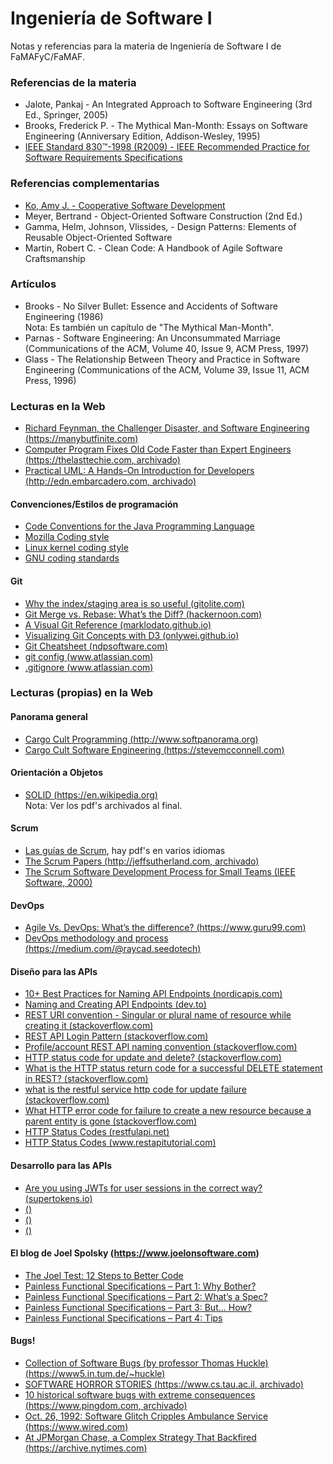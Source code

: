 # Ingeniería de Software I
Notas y referencias para la materia de Ingeniería de Software I de FaMAFyC/FaMAF.  

### Referencias de la materia

* Jalote, Pankaj - An Integrated Approach to Software Engineering (3rd Ed., Springer, 2005)  
* Brooks, Frederick P. - The Mythical Man-Month: Essays on Software Engineering (Anniversary Edition, Addison-Wesley, 1995)  
* [IEEE Standard 830:tm:-1998 (R2009) - IEEE Recommended Practice for Software Requirements Specifications](https://web.archive.org/web/20200331150414/https://cse.msu.edu/~cse870/IEEEXplore-SRS-template.pdf)  

### Referencias complementarias

* [Ko, Amy J. - Cooperative Software Development](https://faculty.washington.edu/ajko/books/cooperative-software-development/#/)  
* Meyer, Bertrand - Object-Oriented Software Construction (2nd Ed.)  
* Gamma, Helm, Johnson, Vlissides, - Design Patterns: Elements of Reusable Object-Oriented Software  
* Martin, Robert C. - Clean Code: A Handbook of Agile Software Craftsmanship  

### Artículos

* Brooks - No Silver Bullet: Essence and Accidents of Software Engineering (1986)  
Nota: Es también un capítulo de "The Mythical Man-Month".  
* Parnas - Software Engineering: An Unconsummated Marriage (Communications of the ACM, Volume 40, Issue 9, ACM Press, 1997)  
* Glass - The Relationship Between Theory and Practice in Software Engineering (Communications of the ACM, Volume 39, Issue 11, ACM Press, 1996)  

### Lecturas en la Web  

* [Richard Feynman, the Challenger Disaster, and Software Engineering (https://manybutfinite.com)](https://manybutfinite.com/post/richard-feynman-challenger-disaster-software-engineering/)  
* [Computer Program Fixes Old Code Faster than Expert Engineers (https://thelasttechie.com, archivado)](https://web.archive.org/web/20161105164220/https://thelasttechie.com/2016/09/15/computer-program-fixes-old-code-faster-than-expert-engineers/)  
* [Practical UML: A Hands-On Introduction for Developers (http://edn.embarcadero.com, archivado)](https://archive.is/evoLk)  

#### Convenciones/Estilos de programación

* [Code Conventions for the Java Programming Language](https://www.oracle.com/java/technologies/javase/codeconventions-namingconventions.html)  
* [Mozilla Coding style](https://firefox-source-docs.mozilla.org/code-quality/coding-style/index.html)  
* [Linux kernel coding style](https://www.kernel.org/doc/html/v4.10/process/coding-style.html)  
* [GNU coding standards](https://www.gnu.org/prep/standards/)  

#### Git

* [Why the index/staging area is so useful (gitolite.com)](https://gitolite.com/uses-of-index.html)  
* [Git Merge vs. Rebase: What’s the Diff? (hackernoon.com)](https://hackernoon.com/git-merge-vs-rebase-whats-the-diff-76413c117333)  
* [A Visual Git Reference (marklodato.github.io)](https://marklodato.github.io/visual-git-guide/index-en.html)  
* [Visualizing Git Concepts with D3 (onlywei.github.io)](https://onlywei.github.io/explain-git-with-d3/)  
* [Git Cheatsheet (ndpsoftware.com)](http://ndpsoftware.com/git-cheatsheet.html)  
* [git config (www.atlassian.com)](https://www.atlassian.com/git/tutorials/setting-up-a-repository/git-config)  
* [.gitignore (www.atlassian.com)](https://www.atlassian.com/git/tutorials/saving-changes/gitignore#git-ignore-patterns)  

### Lecturas (propias) en la Web  

#### Panorama general

* [Cargo Cult Programming (http://www.softpanorama.org)](http://www.softpanorama.org/Skeptics/cargo_cult_programming.shtml)  
* [Cargo Cult Software Engineering (https://stevemcconnell.com)](https://stevemcconnell.com/articles/cargo-cult-software-engineering/)  

#### Orientación a Objetos

* [SOLID (https://en.wikipedia.org)](https://en.wikipedia.org/wiki/SOLID)  
Nota: Ver los pdf's archivados al final.

#### Scrum  

* [Las guías de Scrum](https://scrumguides.org/), hay pdf's en varios idiomas  
* [The Scrum Papers (http://jeffsutherland.com, archivado)](https://web.archive.org/web/20150814201800/http://jeffsutherland.com/ScrumPapers.pdf)  
* [The Scrum Software Development Process for Small Teams (IEEE Software, 2000)](https://web.archive.org/web/20061027213837/http://members.cox.net/risingl1/articles/IEEEScrum.pdf)  

#### DevOps  

* [Agile Vs. DevOps: What’s the difference? (https://www.guru99.com)](https://www.guru99.com/agile-vs-devops.html)  
* [DevOps methodology and process (https://medium.com/@raycad.seedotech)](https://medium.com/@raycad.seedotech/devops-methodology-and-process-dde388eb65bd)  

#### Diseño para las APIs

* [10+ Best Practices for Naming API Endpoints (nordicapis.com)](https://nordicapis.com/10-best-practices-for-naming-api-endpoints/)  
* [Naming and Creating API Endpoints (dev.to)](https://dev.to/_mertsimsek/naming-and-creating-api-endpoints-340i)  
* [REST URI convention - Singular or plural name of resource while creating it (stackoverflow.com)](https://stackoverflow.com/questions/6845772/rest-uri-convention-singular-or-plural-name-of-resource-while-creating-it)  
* [REST API Login Pattern (stackoverflow.com)](https://stackoverflow.com/questions/13916620/rest-api-login-pattern)  
* [Profile/account REST API naming convention (stackoverflow.com)](https://stackoverflow.com/questions/30762739/profile-account-rest-api-naming-convention)  
* [HTTP status code for update and delete? (stackoverflow.com)](https://stackoverflow.com/questions/2342579/http-status-code-for-update-and-delete)  
* [What is the HTTP status return code for a successful DELETE statement in REST? (stackoverflow.com)](https://stackoverflow.com/questions/29545861/what-is-the-http-status-return-code-for-a-successful-delete-statement-in-rest/29574521)  
* [what is the restful service http code for update failure (stackoverflow.com)](https://stackoverflow.com/questions/18944347/what-is-the-restful-service-http-code-for-update-failure)  
* [What HTTP error code for failure to create a new resource because a parent entity is gone (stackoverflow.com)](https://stackoverflow.com/questions/7088414/what-http-error-code-for-failure-to-create-a-new-resource-because-a-parent-entit)  
* [HTTP Status Codes (restfulapi.net)](https://restfulapi.net/http-status-codes/)  
* [HTTP Status Codes (www.restapitutorial.com)](https://www.restapitutorial.com/httpstatuscodes.html)  

#### Desarrollo para las APIs

* [Are you using JWTs for user sessions in the correct way? (supertokens.io)](https://supertokens.io/blog/are-you-using-jwts-for-user-sessions-in-the-correct-way)  
* [ ()]()  
* [ ()]()  
* [ ()]()  

#### El blog de Joel Spolsky (https://www.joelonsoftware.com)  

* [The Joel Test: 12 Steps to Better Code](https://www.joelonsoftware.com/2000/08/09/the-joel-test-12-steps-to-better-code/)  
* [Painless Functional Specifications – Part 1: Why Bother?](https://www.joelonsoftware.com/2000/08/09/the-joel-test-12-steps-to-better-code/)  
* [Painless Functional Specifications – Part 2: What’s a Spec?](https://www.joelonsoftware.com/2000/10/03/painless-functional-specifications-part-2-whats-a-spec/)  
* [Painless Functional Specifications – Part 3: But… How?](https://www.joelonsoftware.com/2000/10/04/painless-functional-specifications-part-3-but-how/)  
* [Painless Functional Specifications – Part 4: Tips](https://www.joelonsoftware.com/2000/10/15/painless-functional-specifications-part-4-tips/)  

#### Bugs!

* [Collection of Software Bugs (by professor Thomas Huckle) (https://www5.in.tum.de/~huckle)](https://www5.in.tum.de/~huckle/bugse.html)  
* [SOFTWARE HORROR STORIES (https://www.cs.tau.ac.il, archivado)](https://web.archive.org/web/20120712204540/https://www.cs.tau.ac.il/~nachumd/verify/horror.html)  
* [10 historical software bugs with extreme consequences (https://www.pingdom.com, archivado)](https://web.archive.org/web/20201005075128/https://www.pingdom.com/blog/10-historical-software-bugs-with-extreme-consequences/#)  
* [Oct. 26, 1992: Software Glitch Cripples Ambulance Service (https://www.wired.com)](https://www.wired.com/2009/10/1026london-ambulance-computer-meltdown/)  
* [At JPMorgan Chase, a Complex Strategy That Backfired (https://archive.nytimes.com)](https://archive.nytimes.com/www.nytimes.com/interactive/2012/05/12/business/at-jpmorgan-chase-a-complex-strategy-that-backfired.html)  
